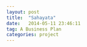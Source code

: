 ```yaml
---
layout: post
title:  "Sahayata"
date:   2014-05-11 23:46:11
tag: A Business Plan
categories: project
---
```

